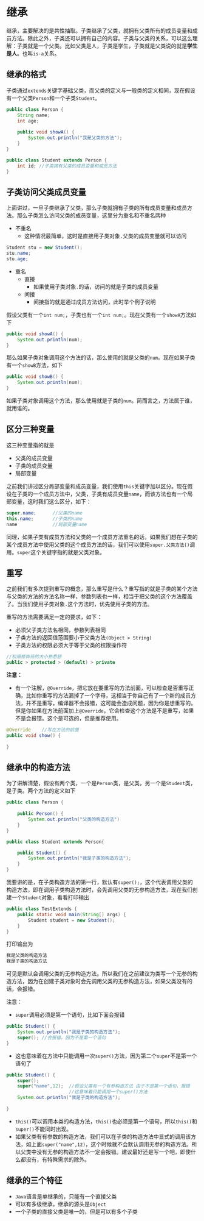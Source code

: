 # 继承

继承，主要解决的是共性抽取。子类继承了父类，就拥有父类所有的成员变量和成员方法。除此之外，子类还可以拥有自己的内容。子类与父类的关系，可以这么理解：子类就是一个父类。比如父类是人，子类是学生，子类就是父类说的就是**学生是人**。也叫`is-a`关系。

## 继承的格式

子类通过`extends`关键字基础父类，而父类的定义与一般类的定义相同，现在假设有一个父类`Person`和一个子类`Student`。

```java
public class Person {
    String name;
    int age;
    
    public void showA() {
        System.out.println("我是父类的方法");
    }
}
```

```java
public class Student extends Person {
    int id; //子类拥有父类的成员变量和成员方法
}
```

## 子类访问父类成员变量

上面讲过，一旦子类继承了父类，那么子类就拥有子类的所有成员变量和成员方法。那么子类怎么访问父类的成员变量，这里分为重名和不重名两种

- 不重名
  - 这种情况最简单，这时是直接用子类对象`.`父类的成员变量就可以访问

```java
Student stu = new Student();
stu.name;
stu.age;
```

- 重名
  - 直接
    - 如果使用子类对象`.`的话，访问的就是子类的成员变量
  - 间接
    - 间接指的就是通过成员方法访问，此时举个例子说明

假设父类有一个`int num;`，子类也有一个`int num;`。现在父类有一个`showA`方法如下

```java
public void showA() {
    System.out.println(num);
}
```

那么如果子类对象调用这个方法的话，那么使用的就是父类的`num`。现在如果子类有一个`showB`方法，如下

```java
public void showB() {
    System.out.println(num);
}
```

如果子类对象调用这个方法，那么使用就是子类的`num`。简而言之，方法属于谁，就用谁的。

## 区分三种变量

这三种变量指的就是

- 父类的成员变量
- 子类的成员变量
- 局部变量

之前我们讲过区分局部变量和成员变量，我们使用`this`关键字加以区分。现在假设在子类的一个成员方法中，父类，子类有成员变量`name`，而该方法也有一个局部变量，这时我们这么区分，如下：

```java
super.name;      //父类的name
this.name;       //子类的name
name             //局部变量name
```

同理，如果子类有成员方法和父类的一个成员方法重名的话，如果我们想在子类的某个成员方法中使用父类的这个成员方法的话，我们可以使用`super.父类方法()`调用。`super`这个关键字指的就是父类对象。

## 重写

之前我们有多次提到重写的概念，那么重写是什么？重写指的就是子类的某个方法与父类的方法的方法名称一样，参数列表也一样，相当于把父类的这个方法覆盖了。当我们使用子类对象`.`这个方法时，优先使用子类的方法。



重写的方法需要满足一定的要求，如下：

- 必须父子类方法名相同，参数列表相同
- 子类方法的返回值范围要小于父类方法`(Object > String)`
- 子类方法的权限必须大于等于父类的权限操作符

```java
//权限修饰符的大小熟悉怒
public > protected > (default) > private
```



**注意：**

- 有一个注解，`@Override`，把它放在要重写的方法前面，可以检查是否重写正确，比如你重写的方法漏掉了一个字母，这相当于你自己有了一个新的成员方法，并不是重写，编译器不会报错，这可能会造成问题，因为你是想重写的。但是你如果在方法前面加上`@Override`，它会检查这个方法是不是重写，如果不是会报错。这个是可选的，但是推荐使用。

```java
@Override    //写在方法的前面
public void show() {
    
}
```

## 继承中的构造方法

为了讲解清楚，假设有两个类，一个是`Person`类，是父类，另一个是`Student`类，是子类。两个方法的定义如下

```java
public class Person {
    
    public Person() {
        System.out.println("父类的构造方法")
    }
}
```

```java
public class Student extends Person{

    public Student() {
        System.out.println("我是子类的构造方法");
    }
}
```

我要讲的是，在子类构造方法的第一行，默认有`super();`，这个代表调用父类的构造方法，即在调用子类构造方法时，会先调用父类的无参构造方法，现在我们创建一个`Student`对象，看看打印输出

```java
public class TestExtends {
    public static void main(String[] args) {
        Student student = new Student();
    }
}
```

打印输出为

```java
我是父类的构造方法
我是子类的构造方法
```

可见是默认会调用父类的无参构造方法。所以我们在之前建议为类写一个无参的构造方法，因为在创建子类对象时会先调用父类的无参构造方法，如果父类没有的话，会报错。

注意：

- `super`调用必须是第一个语句，比如下面会报错

```java
public Student() {
    System.out.println("我是子类的构造方法");
    super(); //会报错，因为不是第一个语句
}
```

- 这也意味着在方法中只能调用一次`super()`方法，因为第二个`super`不是第一个语句了

```java
public Student() {
    super();
    super("name",12);  //假设父类有一个有参构造方法 由于不是第一个语句，报错
                       //这意味着只能调用一个super()方法
    System.out.println("我是子类的构造方法");
    
}
```

-  `this()`可以调用本类的构造方法，`this()`也必须是第一个语句，所以`this()`和`super()`不能同时出现。
-  如果父类有有参数的构造方法，我们可以在子类的构造方法中显式的调用该方法，如上面`super("name",12)`，这个时候就不会默认调用无参的构造方法。所以父类中没有无参的构造方法不一定会报错。建议最好还是写一个吧，即使什么都没有，有特殊需求的除外。

## 继承的三个特征

- `Java`语言是单继承的，只能有一个直接父类
- 可以有多级继承，继承的源头是`Object`
- 一个子类的直接父类是唯一的，但是可以有多个子类

